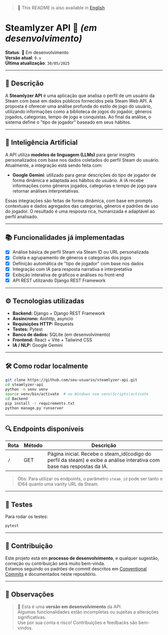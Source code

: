 > 📘 This README is also available in [English](docs/README.en.md)
# Steamlyzer API 🚀 *(em desenvolvimento)*

**Status**: 🚧 Em desenvolvimento  
**Versão atual**: `0.x`  
**Última atualização**: `30/05/2025`

---

## 📌 Descrição

A **Steamlyzer API** é uma aplicação que analisa o perfil de um usuário da Steam com base em dados públicos fornecidos pela Steam Web API. A proposta é oferecer uma análise profunda do estilo de jogo do usuário, utilizando informações como a biblioteca de jogos do jogador, gêneros jogados, categorias, tempo de jogo e conquistas. Ao final da análise, o sistema define o "tipo de jogador" baseado em seus hábitos.

---

## 🤖 Inteligência Artificial

A API utiliza **modelos de linguagem (LLMs)** para gerar insights personalizados com base nos dados coletados do perfil Steam do usuário.  
Atualmente, a integração está sendo feita com:

- **Google Gemini**: utilizado para gerar descrições do tipo de jogador de forma dinâmica e adaptada aos hábitos do usuário. A IA recebe informações como gêneros jogados, categorias e tempo de jogo para retornar análises interpretativas.

Essas integrações são feitas de forma dinâmica, com base em prompts contextuais e dados agregados das categorias, gêneros e padrões de uso do jogador. O resultado é uma resposta rica, humanizada e adaptável ao perfil analisado.

---

## 📚 Funcionalidades já implementadas

- [x] Análise básica de perfil Steam via Steam ID ou URL personalizada  
- [x] Coleta e agrupamento de gêneros e categorias dos jogos  
- [x] Definição automática de "tipo de jogador" com base nos dados  
- [x] Integração com IA para resposta narrativa e interpretativa  
- [x] Exibição interativa de gráficos e análises no front-end  
- [x] API REST utilizando Django REST Framework

---

## ⚙️ Tecnologias utilizadas

- **Backend:** Django + Django REST Framework  
- **Assíncrono:** Aiohttp, asyncio  
- **Requisições HTTP:** Requests  
- **Testes:** Pytest  
- **Banco de dados:** SQLite (em desenvolvimento)  
- **Frontend:** React + Vite + Tailwind CSS  
- **IA / NLP:** Google Gemini 

---

## 🛠️ Como rodar localmente

```bash
git clone https://github.com/seu-usuario/steamlyzer-api.git
cd steamlyzer-api
python -m venv venv
source venv/bin/activate  # no Windows use venv\Scripts\activate
cd Backend
pip install -r requirements.txt
python manage.py runserver
```

---

## 🔍 Endpoints disponíveis

| Rota             | Método | Descrição                               |
|------------------|--------|------------------------------------------|
| `/`      | GET    |Página inicial. Recebe o steam_id(codigo do perfil da steam) e exibe a análise interativa com base nas respostas da IA. |


> Obs: Para utilizar os endpoints, o parâmetro `steam_id` pode ser tanto o ID64 quanto uma vanity URL da Steam.

---

## 🧪 Testes

Para rodar os testes:

```bash
pytest
```

---

## 🧩 Contribuição

Este projeto está em **processo de desenvolvimento**, e qualquer sugestão, correção ou contribuição será muito bem-vinda.  
Estamos seguindo os padrões de commit descritos em [Conventional Commits](https://www.conventionalcommits.org/pt-br/) e documentados neste repositório.

---

## 📌 Observações

> 🔧 Esta é uma **versão em desenvolvimento** da API.  
> Algumas funcionalidades estão incompletas ou sujeitas a alterações significativas.  
> Use por sua conta e risco! Contribuições e feedbacks são bem-vindos.
